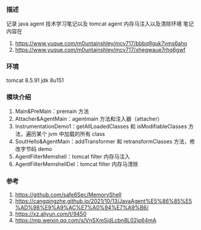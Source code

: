 ### 描述
记录 java agent 技术学习笔记以及 tomcat agent 内存马注入以及清除环境
笔记内容在 
1. https://www.yuque.com/m0untainshley/mcv717/bbbq9guk7vms6aho
2. https://www.yuque.com/m0untainshley/mcv717/xhegwaue7rhq6gwf

### 环境
tomcat 8.5.91
jdk 8u151

### 模块介绍
1. Main&PreMain：premain 方法
2. Attacher&AgentMain：agentmain 方法和注入器（attacher）
3. InstrumentationDemo1：getAllLoadedClasses 和 isModifiableClasses 方法，遍历某个 jvm 中加载的所有 class
4. SoutHello&AgentMain：addTransformer 和 retransformClasses 方法，修改字节码 demo
5. AgentFilterMemshell：tomcat filter 内存马注入
6. AgentFilterMemshellDel：tomcat filter 内存马清除


### 参考
1. https://github.com/safe6Sec/MemoryShell
2. https://cangqingzhe.github.io/2021/10/13/JavaAgent%E5%86%85%E5%AD%98%E9%A9%AC%E7%A0%94%E7%A9%B6/
3. https://xz.aliyun.com/t/9450
4. https://mp.weixin.qq.com/s/VnSXmSjdLcbn8L02jp64mA